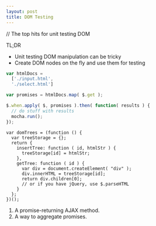 ```yaml
---
layout: post
title: DOM Testing
---
```


// The top hits for unit testing DOM

TL;DR

- Unit testing DOM manipulation can be tricky
- Create DOM nodes on the fly and use them for testing


```javascript
var htmlDocs =
  ['./input.html',
  './select.html']

var promises = htmlDocs.map( $.get );

$.when.apply( $, promises ).then( function( results ) {
  // do stuff with results
  mocha.run();
});
```

```
var domTrees = (function () {
  var treeStorage = {};
  return {
    insertTree: function ( id, htmlStr ) {
      treeStorage[id] = htmlStr;
    },
    getTree: function ( id ) {
      var div = document.createElement( "div" );
      div.innerHTML = treeStorage[id];
      return div.children[0];
      // or if you have jQuery, use $.parseHTML
    }
  };
})();
```


1. A promise-returning AJAX method.
2. A way to aggregate promises.